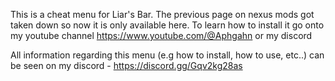 This is a cheat menu for Liar's Bar. The previous page on nexus mods got taken down so now it is only available here. To learn how to install it go onto my youtube channel https://www.youtube.com/@Aphgahn or my discord

All information regarding this menu (e.g how to install, how to use, etc..) can be seen on my discord - https://discord.gg/Gqv2kg28as
